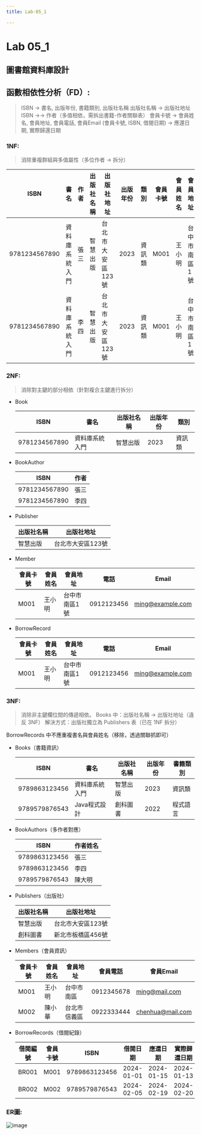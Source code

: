 ```yaml
---
title: Lab-05_1

---
```


# Lab 05_1
## 圖書館資料庫設計
## 函數相依性分析（FD）:
>ISBN → 書名, 出版年份, 書籍類別, 出版社名稱
出版社名稱 → 出版社地址
ISBN →→ 作者（多值相依，需拆出書籍-作者關聯表）
會員卡號 → 會員姓名, 會員地址, 會員電話, 會員Email
(會員卡號, ISBN, 借閱日期) → 應還日期, 實際歸還日期

### 1NF:
> 消除重複群組與多值屬性（多位作者 → 拆分）

| ISBN          | 書名      | 作者 | 出版社名稱 | 出版社地址      | 出版年份 | 類別  | 會員卡號 | 會員姓名 | 會員地址    | 電話         | Email                                       | 借閱日期       | 應還日期       | 實際歸還日期     |
| ------------- | ------- | -- | ----- | ---------- | ---- | --- | ---- | ---- | ------- | ---------- | ------------------------------------------- | ---------- | ---------- | ---------- |
| 9781234567890 | 資料庫系統入門 | 張三 | 智慧出版  | 台北市大安區123號 | 2023 | 資訊類 | M001 | 王小明  | 台中市南區1號 | 0912123456 | [ming@example.com](mailto:ming@example.com) | 2024-01-01 | 2024-01-15 | 2024-01-13 |
| 9781234567890 | 資料庫系統入門 | 李四 | 智慧出版  | 台北市大安區123號 | 2023 | 資訊類 | M001 | 王小明  | 台中市南區1號 | 0912123456 | [ming@example.com](mailto:ming@example.com) | 2024-01-01 | 2024-01-15 | 2024-01-13 |

### 2NF:
> 消除對主鍵的部分相依（針對複合主鍵進行拆分）
* Book

    | ISBN          | 書名      | 出版社名稱 | 出版年份 | 類別  |
    | ------------- | ------- | ----- | ---- | --- |
    | 9781234567890 | 資料庫系統入門 | 智慧出版  | 2023 | 資訊類 |

* BookAuthor

    | ISBN          | 作者 |
    | ------------- | -- |
    | 9781234567890 | 張三 |
    | 9781234567890 | 李四 |
    
* Publisher

    | 出版社名稱 | 出版社地址      |
    | ----- | ---------- |
    | 智慧出版  | 台北市大安區123號 |
    
* Member

    | 會員卡號 | 會員姓名 | 會員地址    | 電話         | Email                                       |
    | ---- | ---- | ------- | ---------- | ------------------------------------------- |
    | M001 | 王小明  | 台中市南區1號 | 0912123456 | [ming@example.com](mailto:ming@example.com) |

* BorrowRecord

    | 會員卡號 | 會員姓名 | 會員地址    | 電話         | Email                                       |
    | ---- | ---- | ------- | ---------- | ------------------------------------------- |
    | M001 | 王小明  | 台中市南區1號 | 0912123456 | [ming@example.com](mailto:ming@example.com) |

### 3NF:
> 消除非主鍵欄位間的傳遞相依。
Books 中：出版社名稱 → 出版社地址（違反 3NF）
解決方式：出版社獨立為 Publishers 表（已在 1NF 拆分）

BorrowRecords 中不應重複書名與會員姓名（移除，透過關聯抓即可）
* Books（書籍資訊）

    | ISBN          | 書名       | 出版社名稱 | 出版年份 | 書籍類別 |
    | ------------- | -------- | ----- | ---- | ---- |
    | 9789863123456 | 資料庫系統入門  | 智慧出版  | 2023 | 資訊類  |
    | 9789579876543 | Java程式設計 | 創科圖書  | 2022 | 程式語言 |
    
* BookAuthors（多作者對應）

    | ISBN          | 作者姓名 |
    | ------------- | ---- |
    | 9789863123456 | 張三   |
    | 9789863123456 | 李四   |
    | 9789579876543 | 陳大明  |
    
* Publishers（出版社）

    | 出版社名稱 | 出版社地址      |
    | ----- | ---------- |
    | 智慧出版  | 台北市大安區123號 |
    | 創科圖書  | 新北市板橋區456號 |

* Members（會員資訊）

    | 會員卡號 | 會員姓名 | 會員地址   | 會員電話       | 會員Email                                     |
    | ---- | ---- | ------ | ---------- | ------------------------------------------- |
    | M001 | 王小明  | 台中市南區  | 0912345678 | [ming@mail.com](mailto:ming@mail.com)       |
    | M002 | 陳小華  | 台北市信義區 | 0922333444 | [chenhua@mail.com](mailto:chenhua@mail.com) |

* BorrowRecords（借閱紀錄）

    | 借閱編號  | 會員卡號 | ISBN          | 借閱日期       | 應還日期       | 實際歸還日期     |
    | ----- | ---- | ------------- | ---------- | ---------- | ---------- |
    | BR001 | M001 | 9789863123456 | 2024-01-01 | 2024-01-15 | 2024-01-13 |
    | BR002 | M002 | 9789579876543 | 2024-02-05 | 2024-02-19 | 2024-02-20 |

### ER圖:
![image](https://hackmd.io/_uploads/S1JZk0qZge.png)


